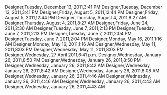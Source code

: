 ﻿Designer,Tuesday, December 13, 2011,3:41 PMDesigner,Tuesday, December 13, 2011,3:41 PMDesigner,Friday, August 5, 2011,12:44 PMDesigner,Friday, August 5, 2011,12:44 PMDesigner,Thursday, August 4, 2011,8:27 AMDesigner,Thursday, August 4, 2011,8:27 AMDesigner,Friday, June 24, 2011,2:30 AMDesigner,Tuesday, June 7, 2011,2:13 PMDesigner,Tuesday, June 7, 2011,2:13 PMDesigner,Tuesday, June 7, 2011,2:04 PMDesigner,Tuesday, June 7, 2011,2:04 PMDesigner,Monday, May 16, 2011,1:16 AMDesigner,Monday, May 16, 2011,1:16 AMDesigner,Wednesday, May 11, 2011,8:03 PMDesigner,Wednesday, May 11, 2011,8:03 PMDesigner,Wednesday, 27 April 2011,6:41 p.m.Designer,Wednesday, January 26, 2011,8:50 PMDesigner,Wednesday, January 26, 2011,8:50 PMDesigner,Wednesday, January 26, 2011,8:42 AMDesigner,Wednesday, January 26, 2011,8:42 AMDesigner,Wednesday, January 26, 2011,8:08 AMDesigner,Wednesday, January 26, 2011,4:46 AMDesigner,Wednesday, January 26, 2011,4:46 AMDesigner,Wednesday, January 26, 2011,4:43 AMDesigner,Wednesday, January 26, 2011,4:43 AM